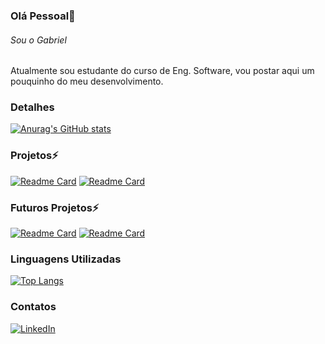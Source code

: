 ### Olá Pessoal👋

###### Sou o Gabriel

Atualmente sou estudante do curso de Eng. Software, vou postar aqui um pouquinho do meu desenvolvimento.

### Detalhes

[![Anurag's GitHub stats](https://github-readme-stats.vercel.app/api?username=gabrielxx7&show_icons=true&theme=dark)](https://github.com/anuraghazra/github-readme-stats)

### Projetos⚡

[![Readme Card](https://github-readme-stats.vercel.app/api/pin/?username=gabrielxx7&repo=gabrielxx7.github.io&theme=dark)](https://gabrielxx7.github.io/)
[![Readme Card](https://github-readme-stats.vercel.app/api/pin/?username=gabrielxx7&repo=Meu-portfolio&theme=dark)](https://gabrielxx7.github.io/Meu-portfolio/) 

### Futuros Projetos⚡
[![Readme Card](https://github-readme-stats.vercel.app/api/pin/?username=gabrielxx7&repo=Cartorio_de_Registro&theme=dark)](https://Cartorio_de_Registro/)
[![Readme Card](https://github-readme-stats.vercel.app/api/pin/?username=gabrielxx7&repo=Meteorologia&theme=dark)](https://futurositee/)

### Linguagens Utilizadas

[![Top Langs](https://github-readme-stats.vercel.app/api/top-langs/?username=gabrielxx7&layout=compact)](https://github.com/anuraghazra/github-readme-stats)

### Contatos

[![LinkedIn](https://img.shields.io/badge/LinkedIn-0077B5?style=for-the-badge&logo=linkedin&logoColor=white)](https://www.linkedin.com/in/gabwilliam)
